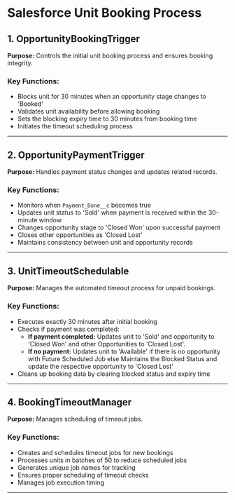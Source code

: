 # Salesforce Unit Booking Process

## 1. **OpportunityBookingTrigger**
**Purpose:** Controls the initial unit booking process and ensures booking integrity.

### Key Functions:
- Blocks unit for 30 minutes when an opportunity stage changes to 'Booked'
- Validates unit availability before allowing booking
- Sets the blocking expiry time to 30 minutes from booking time
- Initiates the timeout scheduling process
---

## 2. **OpportunityPaymentTrigger**
**Purpose:** Handles payment status changes and updates related records.

### Key Functions:
- Monitors when `Payment_Done__c` becomes true
- Updates unit status to 'Sold' when payment is received within the 30-minute window
- Changes opportunity stage to 'Closed Won' upon successful payment
- Closes other opportunities as 'Closed Lost'
- Maintains consistency between unit and opportunity records
---

## 3. **UnitTimeoutSchedulable**
**Purpose:** Manages the automated timeout process for unpaid bookings.

### Key Functions:
- Executes exactly 30 minutes after initial booking
- Checks if payment was completed:
  - **If payment completed:** Updates unit to 'Sold' and opportunity to 'Closed Won' and other Opportunities to 'Closed Lost'.
  - **If no payment:** Updates unit to 'Available' if there is no opportunity with Future Scheduled Job else Maintains the Blocked Status and update the respective opportunity to 'Closed Lost'
- Cleans up booking data by clearing blocked status and expiry time
---

## 4. **BookingTimeoutManager**
**Purpose:** Manages scheduling of timeout jobs.

### Key Functions:
- Creates and schedules timeout jobs for new bookings
- Processes units in batches of 50 to reduce scheduled jobs
- Generates unique job names for tracking
- Ensures proper scheduling of timeout checks
- Manages job execution timing
---
